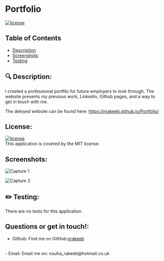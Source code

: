 # Portfolio

 [![license](https://img.shields.io/badge/license-MIT-green)](https://shields.io)

  ## Table of Contents
  - [Description](#description)
  - [Screenshots](#Screenshots)
  - [Testing](#testing)

 
  ## 🔍 Description:

I created a professional portfilo for future employers to look through. The website presents my previous work, Linkedin, Github pages, and a way to get in touch with me.

The deloyed website can be found here:  https://nrakeeb.github.io/Portfolio/

 
  ## License:
  [![license](https://img.shields.io/badge/license-MIT-green)](https://shields.io)
  <br/>
  This application is covered by the MIT license.


  ## Screenshots:
  
![Capture 1](https://user-images.githubusercontent.com/82734765/147006188-18061245-111f-4e6e-9272-52b3c5717405.PNG)

![Capture 2](https://user-images.githubusercontent.com/82734765/147006205-a109f6f5-0c89-4408-8e01-24cc242f0f13.PNG)


  ## ✏️ Testing:
  There are no tests for this application.


  ## Questions or get in touch!:

  - Github: 
  Find me on GitHub:[nrakeeb](https://github.com/nrakeeb)
  <br>
  - Email: 
  Email me on: nouha_rakeeb@hotmail.co.uk 
  
